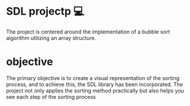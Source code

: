 # SDL projectp 💻

The project is centered around the
implementation of a bubble sort algorithm
utilizing an array structure. 

# objective 
The primary objective is to create a visual representation of the sorting process, and to achieve this, the SDL library has been incorporated. 
The project not only applies the sorting method practically
but also helps you see each step of the sorting process
